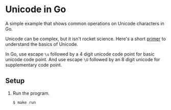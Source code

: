 # Unicode in Go

A simple example that shows common operations on Unicode characters in Go.

Unicode can be complex, but it isn't rocket science. Here's a short [primer](../../docs/unicode.md) to understand the basics of Unicode.

In Go, use escape `\u` followed by a 4 digit unicode code point for basic unicode code point. And use escape `\U` followed by an 8 digit unicode for supplementary code point.

## Setup

1. Run the program.

   ```bash
   $ make run
   ```

